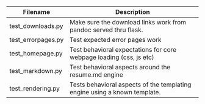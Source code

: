 | Filename  | Description    |
|--------------------|---------------------------------------------------------------------|
| test_downloads.py  | Make sure the download links work from pandoc served thru flask.    |
| test_errorpages.py | Test expected error pages work                                      |
| test_homepage.py   | Test behavioral expectations for core webpage loading (css, js etc) |
| test_markdown.py   | Test behavioral aspects around the resume.md engine                 |
| test_rendering.py   | Tests behavioral aspects of the templating engine using a known template.                 |

